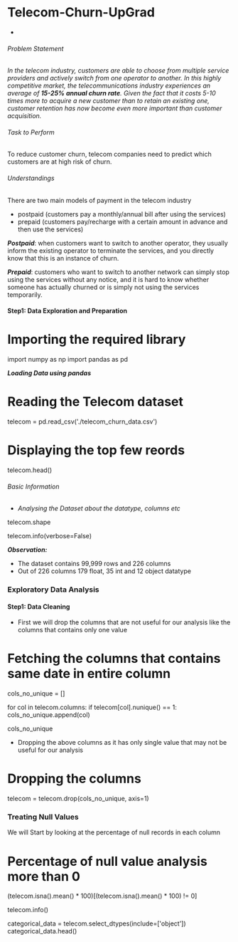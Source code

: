 # Telecom-Churn-UpGrad
-

###### Problem Statement

*In the telecom industry, customers are able to choose from multiple service providers and actively switch from one operator to another. In this highly competitive market, the telecommunications industry experiences an average of <b>15-25% annual churn rate</b>. Given the fact that it costs 5-10 times more to acquire a new customer than to retain an existing one, customer retention has now become even more important than customer acquisition.*

###### Task to Perform
To reduce customer churn, telecom companies need to predict which customers are at high risk of churn.

###### Understandings

There are two main models of payment in the telecom industry 
- postpaid (customers pay a monthly/annual bill after using the services)
- prepaid (customers pay/recharge with a certain amount in advance and then use the services)

***Postpaid***: when customers want to switch to another operator, they usually inform the existing operator to terminate the services, and you directly know that this is an instance of churn.

***Prepaid***: customers who want to switch to another network can simply stop using the services without any notice, and it is hard to know whether someone has actually churned or is simply not using the services temporarily.

#### Step1: Data Exploration and Preparation

# Importing the required library

import numpy as np
import pandas as pd

***Loading Data using pandas***

# Reading the Telecom dataset
telecom = pd.read_csv('./telecom_churn_data.csv')

# Displaying the top few reords
telecom.head()

###### Basic Information

- *Analysing the Dataset about the datatype, columns etc*

telecom.shape

telecom.info(verbose=False)

***Observation:***

- The dataset contains 99,999 rows and 226 columns
- Out of 226 columns 179 float, 35 int and 12 object datatype

### Exploratory Data Analysis

#### Step1: Data Cleaning

- First we will drop the columns that are not useful for our analysis like the columns that contains only one value

# Fetching the columns that contains same date in entire column
cols_no_unique = []

for col in telecom.columns:
    if telecom[col].nunique() == 1:
        cols_no_unique.append(col)

cols_no_unique

- Dropping the above columns as it has only single value that may not be useful for our analysis

# Dropping the columns
telecom = telecom.drop(cols_no_unique, axis=1)

### Treating Null Values

We will Start by looking at the percentage of null records in each column

# Percentage of null value analysis more than 0
(telecom.isna().mean() * 100)[(telecom.isna().mean() * 100) != 0]

telecom.info()

categorical_data = telecom.select_dtypes(include=['object'])
categorical_data.head()
